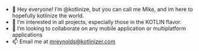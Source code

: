 - 👋 Hey everyone! I’m @kotlinize, but you can call me Mike, and im here to hopefully kotlinize the world.
- 🌱 I’m interested in all projects, especially those in the KOTLIN flavor.
- 💞️ I’m looking to collaborate on any mobile application or multiplatform applications
- 📫 Email me at mreynolds@kotlinizer.com

<!---
kotlinize/kotlinize is a ✨ special ✨ repository because its `README.md` (this file) appears on your GitHub profile.
You can click the Preview link to take a look at your changes.
--->
